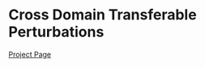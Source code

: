 # Cross Domain Transferable Perturbations 
[Project Page](https://muzammal-naseer.github.io/Cross-domain-perturbations/)
